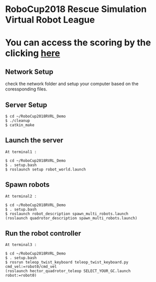 # RoboCup2018 Rescue Simulation Virtual Robot League 

# You can access the scoring by the clicking [here](https://docs.google.com/spreadsheets/d/1-B7wG5-vcC4PbqGRlvNE4zfG6vQnTvdOxo-FyXnkg1U)


##  Network Setup

check the network folder and setup your computer based on the coressponding files.  
  

## Server Setup 
    $ cd ~/RoboCup2018RVRL_Demo  
    $ ./cleanup    
    $ catkin_make  
  
## Launch the server
    At terminal1 :  

    $ cd ~/RoboCup2018RVRL_Demo  
    $ . setup.bash  
    $ roslaunch setup robot_world.launch  

## Spawn robots
    At terminal2 :  

    $ cd ~/RoboCup2018RVRL_Demo  
    $ . setup.bash  
    $ roslaunch robot_description spawn_multi_robots.launch  
    (roslaunch quadrotor_description spawn_multi_robots.launch)  

## Run the robot controller
    At terminal3 :  

    $ cd ~/RoboCup2018RVRL_Demo  
    $ . setup.bash  
    $ rosrun teleop_twist_keyboard teleop_twist_keyboard.py cmd_vel:=robot0/cmd_vel  
    (roslaunch hector_quadrotor_teleop SELECT_YOUR_GC.launch robot:=robot0)  
  


